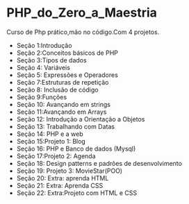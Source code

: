 # PHP_do_Zero_a_Maestria
Curso de Php prático,mão no código.Com 4 projetos.
* Seção 1:Introdução
* Seção 2:Conceitos básicos de PHP
* Seção 3:Tipos de dados
* Seção 4: Variáveis
* Seção 5: Expressões e Operadores
* Seção 7:Estruturas de repetição
* Seção 8: Inclusão de código
* Seção 9:Funções
* Seção 10: Avançando em strings
* Seção 11:Avançando em Arrays
* Seção 12: Introdução a Orientação a Objetos
* Seção 13: Trabalhando com Datas
* Seção 14: PHP e a web
* Seção 15:Projeto 1: Blog
* Seção 16: PHP e Banco de dados (Mysql)
* Seção 17:Projeto 2: Agenda
* Seção 18: Design patterns e padrões de desenvolvimento
* Seção 19: Projeto 3: MovieStar(POO)
* Seção 20: Extra: aprenda HTML
* Seção 21: Extra: Aprenda CSS
* Seção 22: Extra:Projeto com HTML e CSS
